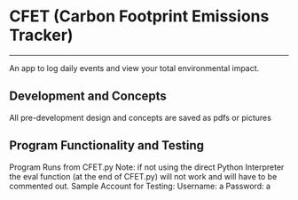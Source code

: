 # CFET (Carbon Footprint Emissions Tracker)
-----------------------------------------
An app to log daily events and view your total environmental impact.


Development and Concepts
------------------------
All pre-development design and concepts are saved as pdfs or pictures

Program Functionality and Testing
----------------------------------
Program Runs from CFET.py
Note: if not using the direct Python Interpreter the eval function (at the end of CFET.py) will not work and will have to be commented out.
Sample Account for Testing:
Username: a
Password: a
